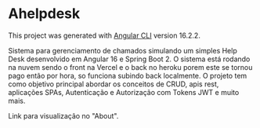 # Ahelpdesk

This project was generated with [Angular CLI](https://github.com/angular/angular-cli) version 16.2.2.

Sistema para gerenciamento de chamados simulando um simples Help Desk desenvolvido em Angular 16 e Spring Boot 2.
O sistema está rodando na nuvem sendo o front na Vercel e o back no heroku porem este se tornou pago então por hora, so funciona subindo back localmente.
O projeto tem como objetivo principal abordar os conceitos de CRUD, apis rest, aplicações SPAs, Autenticação e Autorização com Tokens JWT e muito mais. 

Link para visualização no "About".
